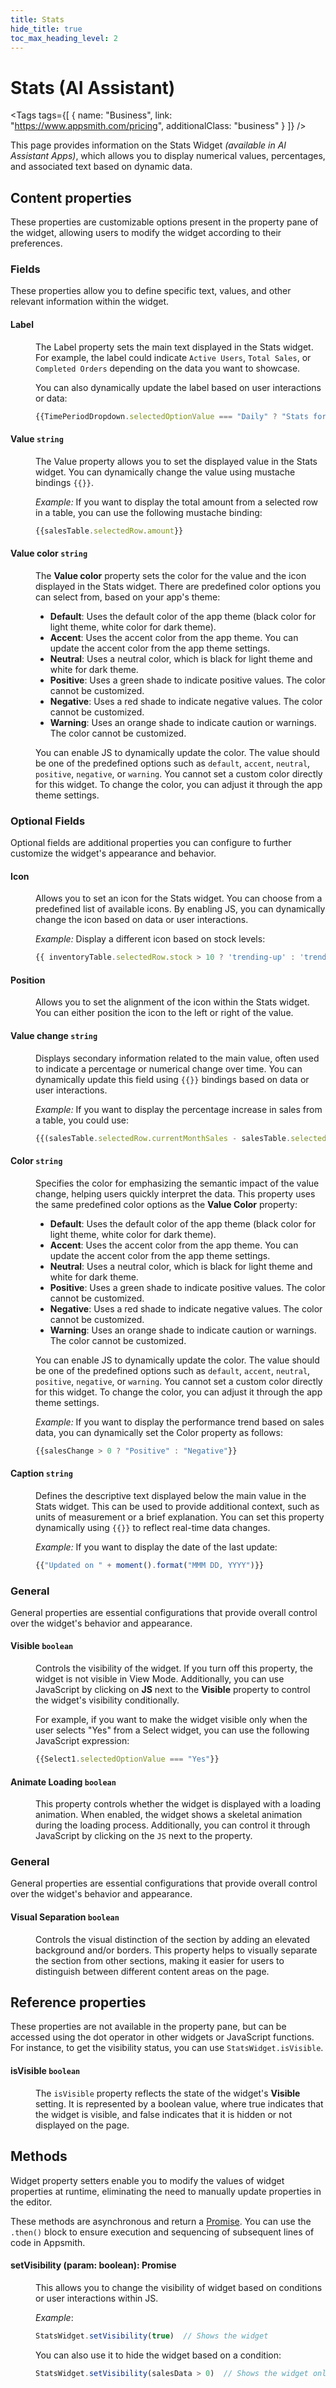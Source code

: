 ```yaml
---
title: Stats
hide_title: true
toc_max_heading_level: 2
---
```

<!-- vale off -->

<div className="tag-wrapper">
 <h1>Stats (AI Assistant)</h1>

<Tags
tags={[
{ name: "Business", link: "https://www.appsmith.com/pricing", additionalClass: "business" }
]}
/>



</div>

<!-- vale on -->

This page provides information on the Stats Widget *(available in AI Assistant Apps)*, which allows you to display numerical values, percentages, and associated text based on dynamic data.

 <ZoomImage
    src="/img/stats-widget.png" 
    alt=""
    caption=""
  /> 


## Content properties

These properties are customizable options present in the property pane of the widget, allowing users to modify the widget according to their preferences.

### Fields

These properties allow you to define specific text, values, and other relevant information within the widget.

#### Label

<dd>

The Label property sets the main text displayed in the Stats widget. For example, the label could indicate `Active Users`, `Total Sales`, or `Completed Orders` depending on the data you want to showcase.

You can also dynamically update the label based on user interactions or data:

```js
{{TimePeriodDropdown.selectedOptionValue === "Daily" ? "Stats for Today" : "Stats for This Month"}}
```

</dd>

#### Value `string`

<dd>

The Value property allows you to set the displayed value in the Stats widget. You can dynamically change the value using mustache bindings `{{}}`.

*Example:* If you want to display the total amount from a selected row in a table, you can use the following mustache binding:

```js
{{salesTable.selectedRow.amount}}
```

</dd>

#### Value color `string`

<dd>

The **Value color** property sets the color for the value and the icon displayed in the Stats widget. There are predefined color options you can select from, based on your app's theme:

- **Default**: Uses the default color of the app theme (black color for light theme, white color for dark theme).
- **Accent**: Uses the accent color from the app theme. You can update the accent color from the app theme settings.
- **Neutral**: Uses a neutral color, which is black for light theme and white for dark theme.
- **Positive**: Uses a green shade to indicate positive values. The color cannot be customized.
- **Negative**: Uses a red shade to indicate negative values. The color cannot be customized.
- **Warning**: Uses an orange shade to indicate caution or warnings. The color cannot be customized.

You can enable JS to dynamically update the color. The value should be one of the predefined options such as `default`, `accent`, `neutral`, `positive`, `negative`, or `warning`.  You cannot set a custom color directly for this widget. To change the color, you can adjust it through the app theme settings.


</dd>

### Optional Fields

Optional fields are additional properties you can configure to further customize the widget's appearance and behavior. 

#### Icon 

<dd>

Allows you to set an icon for the Stats widget. You can choose from a predefined list of available icons. By enabling JS, you can dynamically change the icon based on data or user interactions.

*Example:* Display a different icon based on stock levels:

```js
{{ inventoryTable.selectedRow.stock > 10 ? 'trending-up' : 'trending-down' }}
```

</dd>

#### Position

<dd>

Allows you to set the alignment of the icon within the Stats widget. You can either position the icon to the left or right of the value.


</dd>


#### Value change `string`

<dd>


Displays secondary information related to the main value, often used to indicate a percentage or numerical change over time. You can dynamically update this field using `{{}}` bindings based on data or user interactions.

*Example:* If you want to display the percentage increase in sales from a table, you could use:

```js
{{(salesTable.selectedRow.currentMonthSales - salesTable.selectedRow.lastMonthSales) / salesTable.selectedRow.lastMonthSales * 100}}%
```

</dd>


#### Color `string`

<dd>

Specifies the color for emphasizing the semantic impact of the value change, helping users quickly interpret the data. This property uses the same predefined color options as the **Value Color** property:

- **Default**: Uses the default color of the app theme (black color for light theme, white color for dark theme).
- **Accent**: Uses the accent color from the app theme. You can update the accent color from the app theme settings.
- **Neutral**: Uses a neutral color, which is black for light theme and white for dark theme.
- **Positive**: Uses a green shade to indicate positive values. The color cannot be customized.
- **Negative**: Uses a red shade to indicate negative values. The color cannot be customized.
- **Warning**: Uses an orange shade to indicate caution or warnings. The color cannot be customized.

You can enable JS to dynamically update the color. The value should be one of the predefined options such as `default`, `accent`, `neutral`, `positive`, `negative`, or `warning`.  You cannot set a custom color directly for this widget. To change the color, you can adjust it through the app theme settings.

*Example:* If you want to display the performance trend based on sales data, you can dynamically set the Color property as follows:


```js
{{salesChange > 0 ? "Positive" : "Negative"}}
```


</dd>

#### Caption `string`

<dd>

Defines the descriptive text displayed below the main value in the Stats widget. This can be used to provide additional context, such as units of measurement or a brief explanation. You can set this property dynamically using `{{}}` to reflect real-time data changes.

*Example:* If you want to display the date of the last update:

```js
{{"Updated on " + moment().format("MMM DD, YYYY")}}
```



</dd>


### General

General properties are essential configurations that provide overall control over the widget's behavior and appearance. 


#### Visible `boolean`

<dd>

Controls the visibility of the widget. If you turn off this property, the widget is not visible in View Mode. Additionally, you can use JavaScript by clicking on **JS** next to the **Visible** property to control the widget's visibility conditionally.

For example, if you want to make the widget visible only when the user selects "Yes" from a Select widget, you can use the following JavaScript expression: 

```js
{{Select1.selectedOptionValue === "Yes"}}
```

</dd>

#### Animate Loading `boolean`


<dd>

This property controls whether the widget is displayed with a loading animation. When enabled, the widget shows a skeletal animation during the loading process. Additionally, you can control it through JavaScript by clicking on the <code>JS</code> next to the property.

</dd>

### General

General properties are essential configurations that provide overall control over the widget's behavior and appearance. 


#### Visual Separation `boolean`

<dd>

Controls the visual distinction of the section by adding an elevated background and/or borders. This property helps to visually separate the section from other sections, making it easier for users to distinguish between different content areas on the page.


</dd>

## Reference properties

These properties are not available in the property pane, but can be accessed using the dot operator in other widgets or JavaScript functions. For instance, to get the visibility status, you can use `StatsWidget.isVisible`.


#### isVisible `boolean`

<dd>

The `isVisible` property reflects the state of the widget's **Visible** setting. It is represented by a boolean value, where true indicates that the widget is visible, and false indicates that it is hidden or not displayed on the page.

</dd>


## Methods

Widget property setters enable you to modify the values of widget properties at runtime, eliminating the need to manually update properties in the editor.

These methods are asynchronous and return a [Promise](https://docs.appsmithai.com/core-concepts/writing-code/javascript-promises#using-promises-in-appsmith). You can use the `.then()` block to ensure execution and sequencing of subsequent lines of code in Appsmith.



#### setVisibility (param: boolean): Promise

<dd>

This allows you to change the visibility of widget based on conditions or user interactions within JS.

*Example*:

```js
StatsWidget.setVisibility(true)  // Shows the widget
```

You can also use it to hide the widget based on a condition:

```js
StatsWidget.setVisibility(salesData > 0)  // Shows the widget only when sales data is greater than 0
```

</dd>